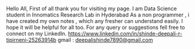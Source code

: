 Hello All,
First of all thank you for visiting my page. I am Data Science student in Innomatics Research Lab in Hyderabad 
As a non programmer , i have created my own notes , which any  fresher can understand easily.
I hope it will be helpful for all too. 
For any query or suggestions fell free to connect on my LinkedIn. https://www.linkedin.com/in/shinde-deepali-r-tipirneni-25263914b
gmail : deepalishinde7890@gmail.com
